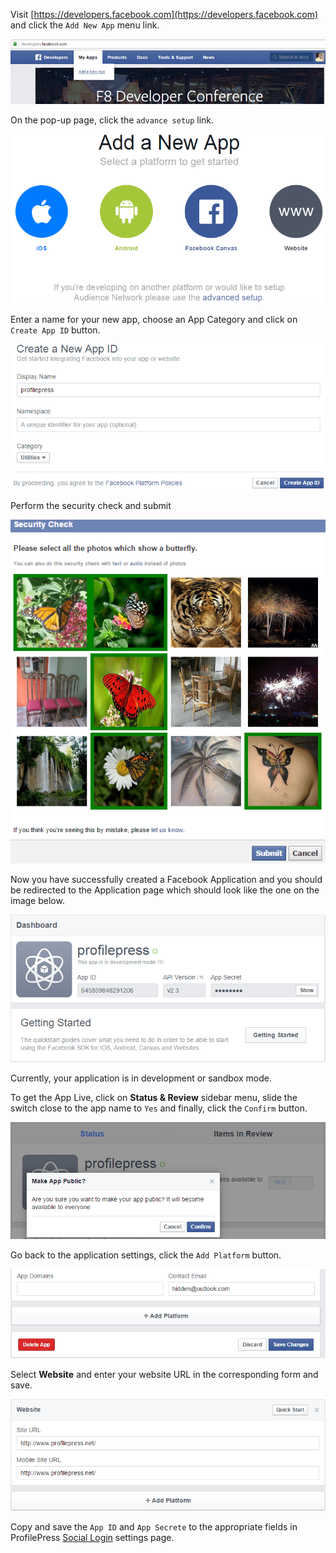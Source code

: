 Visit [https://developers.facebook.com](https://developers.facebook.com) and click the `Add New App` menu link.


![Facebook developer page](img/fb-developer-page.png)


On the pop-up page, click the `advance setup` link.


![Create new Facebook Application](img/fb-add-new-app.png)


Enter a name for your new app, choose an App Category and click on `Create App ID` button.


![Facebook Application details](img/fb-app-details.png)


Perform the security check and submit

![Facebook security check](img/fb-security-check.png)


Now you have successfully created a Facebook Application and you should be redirected to the Application page which should look like the one on the image below.


![Facebook application dashboard](img/fb-app-dashboard.png)


Currently, your application is in development or sandbox mode.

To get the App Live, click on **Status & Review** sidebar menu, slide the switch close to the app name to `Yes` and finally, click the `Confirm` button.


![Change Facebook application status to live](img/fb-app-live.png)


Go back to the application settings, click the `Add Platform` button.


![Add platform to application](img/add-platform.png)


Select **Website** and enter your website URL in the corresponding form and save.


![Facebook appplication website platform](img/fb-website-platform.png)


Copy and save the `App ID` and `App Secrete` to the appropriate fields in ProfilePress [Social Login](configuration.md) settings page.
